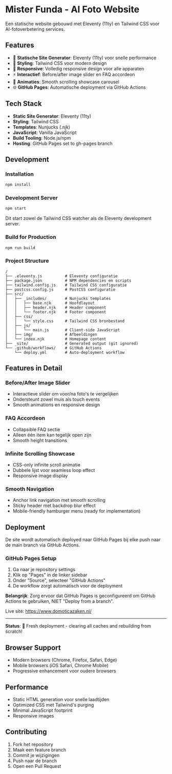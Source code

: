 # Mister Funda - AI Foto Website

Een statische website gebouwd met Eleventy (11ty) en Tailwind CSS voor AI-fotoverbetering services.

## Features

- 🚀 **Statische Site Generator**: Eleventy (11ty) voor snelle performance
- 🎨 **Styling**: Tailwind CSS voor modern design
- 📱 **Responsive**: Volledig responsive design voor alle apparaten
- ⚡ **Interactief**: Before/after image slider en FAQ accordeon
- 🔄 **Animaties**: Smooth scrolling showcase carousel
- 🌐 **GitHub Pages**: Automatische deployment via GitHub Actions

## Tech Stack

- **Static Site Generator**: Eleventy (11ty)
- **Styling**: Tailwind CSS
- **Templates**: Nunjucks (.njk)
- **JavaScript**: Vanilla JavaScript
- **Build Tooling**: Node.js/npm
- **Hosting**: GitHub Pages set to gh-pages branch

## Development

### Installation

```bash
npm install
```

### Development Server

```bash
npm start
```

Dit start zowel de Tailwind CSS watcher als de Eleventy development server.

### Build for Production

```bash
npm run build
```

### Project Structure

```
/
├── .eleventy.js          # Eleventy configuratie
├── package.json          # NPM dependencies en scripts
├── tailwind.config.js    # Tailwind CSS configuratie
├── postcss.config.js     # PostCSS configuratie
├── src/
│   ├── _includes/        # Nunjucks templates
│   │   ├── base.njk      # Hoofdlayout
│   │   ├── header.njk    # Header component
│   │   └── footer.njk    # Footer component
│   ├── css/
│   │   └── style.css     # Tailwind CSS bronbestand
│   ├── js/
│   │   └── main.js       # Client-side JavaScript
│   ├── img/              # Afbeeldingen
│   └── index.njk         # Homepage content
├── _site/                # Generated output (git ignored)
└── .github/workflows/    # GitHub Actions
    └── deploy.yml        # Auto-deployment workflow
```

## Features in Detail

### Before/After Image Slider
- Interactieve slider om voor/na foto's te vergelijken
- Ondersteunt zowel muis als touch events
- Smooth animations en responsive design

### FAQ Accordeon
- Collapsible FAQ sectie
- Alleen één item kan tegelijk open zijn
- Smooth height transitions

### Infinite Scrolling Showcase
- CSS-only infinite scroll animatie
- Dubbele lijst voor seamless loop effect
- Responsive image display

### Smooth Navigation
- Anchor link navigation met smooth scrolling
- Sticky header met backdrop blur effect
- Mobile-friendly hamburger menu (ready for implementation)

## Deployment

De site wordt automatisch deployed naar GitHub Pages bij elke push naar de main branch via GitHub Actions.

### GitHub Pages Setup

1. Ga naar je repository settings
2. Klik op "Pages" in de linker sidebar
3. Onder "Source", selecteer "GitHub Actions"
4. De workflow zorgt automatisch voor de deployment

**Belangrijk**: Zorg ervoor dat GitHub Pages is geconfigureerd om GitHub Actions te gebruiken, NIET "Deploy from a branch".

Live site: https://www.domoticazaken.nl/

---
**Status**: 🔄 Fresh deployment - clearing all caches and rebuilding from scratch!

## Browser Support

- Modern browsers (Chrome, Firefox, Safari, Edge)
- Mobile browsers (iOS Safari, Chrome Mobile)
- Progressive enhancement voor oudere browsers

## Performance

- Static HTML generation voor snelle laadtijden
- Optimized CSS met Tailwind's purging
- Minimal JavaScript footprint
- Responsive images

## Contributing

1. Fork het repository
2. Maak een feature branch
3. Commit je wijzigingen
4. Push naar de branch
5. Open een Pull Request
